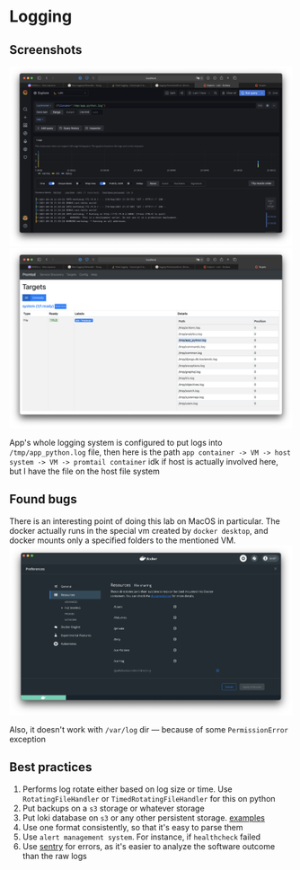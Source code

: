 # Logging
## Screenshots

![](images/1.png)
![](images/2.png)

App's whole logging system is configured to put logs into `/tmp/app_python.log` file,
then here is the path
`app container -> VM -> host system -> VM -> promtail container`
idk if host is actually involved here, but I have the file on the host file system


## Found bugs

There is an interesting point of doing this lab
on MacOS in particular. The docker actually runs
in the special vm created by `docker desktop`, and docker mounts only a specified folders to the mentioned
VM.
![](images/3.png)

Also, it doesn't work with `/var/log` dir — because of some `PermissionError` exception


## Best practices
1. Performs log rotate either based on log size or time. Use `RotatingFileHandler` or `TimedRotatingFileHandler`
for this on python
2. Put backups on a `s3` storage or whatever storage
3. Put loki database on `s3` or any other persistent storage. [examples](https://grafana.com/docs/loki/latest/storage/)
4. Use one format consistently, so that it's easy to parse them
5. Use `alert management system`. For instance, if `healthcheck` failed
6. Use [sentry](sentry.io) for errors, as it's easier to analyze the software outcome than the raw logs
